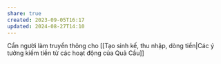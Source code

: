 ```yaml
---
share: true
created: 2023-09-05T16:17
updated: 2024-08-27T14:10
---
```

Cần người làm truyền thông cho [[Tạo sinh kế, thu nhập, dòng tiền|Các ý tưởng kiếm tiền từ các hoạt động của Quả Cầu]]